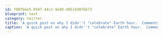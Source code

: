 ```yaml
---
id: f08fb6e5-9587-44c2-9e88-d0514d0f6b73
blueprint: text
category: twitter
title: 'A quick post on why I didn''t "celebrate" Earth hour.  Comments/opinions appreciated. http://bit.ly/a6OL6G'
caption: 'A quick post on why I didn''t "celebrate" Earth hour.  Comments/opinions appreciated. http://bit.ly/a6OL6G'
---
```

